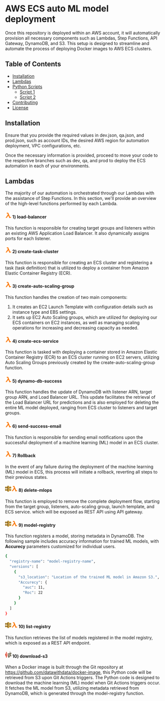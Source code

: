 # AWS ECS auto ML model deployment

Once this repository is deployed within an AWS account, it will automatically provision all necessary components such as Lambdas, Step Functions, API Gateway, DynamoDB, and S3. This setup is designed to streamline and automate the process of deploying Docker images to AWS ECS clusters.

## Table of Contents

- [Installation](#installation)
- [Lambdas](#Lambdas)
- [Python Scripts](#python-scripts)
  - [Script 1](#script-1)
  - [Script 2](#script-2)
- [Contributing](#contributing)
- [License](#license)

## Installation

Ensure that you provide the required values in dev.json, qa.json, and prod.json, such as account IDs, the desired AWS region for automation deployment, VPC configurations, etc.

Once the necessary information is provided, proceed to move your code to the respective branches such as dev, qa, and prod to deploy the ECS automation in each of your environments.

## Lambdas

The majority of our automation is orchestrated through our Lambdas with the assistance of Step Functions. In this section, we'll provide an overview of the high-level functions performed by each Lambda.

  #### <img src="https://github.com/datawithdata/mlops-deployment-ecs/blob/main/logos/lambda.png" width="20" height="20"> **1) load-balancer** 
  
  This function is responsible for creating target groups and listeners within an existing AWS Application Load Balancer. It also dynamically assigns ports for each listener.
  #### <img src="https://github.com/datawithdata/mlops-deployment-ecs/blob/main/logos/lambda.png" width="20" height="20"> **2) create-task-cluster** 
  
  This function is responsible for creating an ECS cluster and registering a task (task definition) that is utilized to deploy a container from Amazon Elastic Container Registry (ECR).
  
  #### <img src="https://github.com/datawithdata/mlops-deployment-ecs/blob/main/logos/lambda.png" width="20" height="20"> **3) create-auto-scaling-group** 
  
  This function handles the creation of two main components:
  
  1) It creates an EC2 Launch Template with configuration details such as instance type and EBS settings.
  2) It sets up EC2 Auto Scaling groups, which are utilized for deploying our ECS containers on EC2 instances, as well as managing scaling operations for increasing and decreasing capacity as needed.
  
  #### <img src="https://github.com/datawithdata/mlops-deployment-ecs/blob/main/logos/lambda.png" width="20" height="20"> **4) create-ecs-service** 
  
  This function is tasked with deploying a container stored in Amazon Elastic Container Registry (ECR) to an ECS cluster running on EC2 servers, utilizing Auto Scaling Groups previously created by the create-auto-scaling-group function.

  #### <img src="https://github.com/datawithdata/mlops-deployment-ecs/blob/main/logos/lambda.png" width="20" height="20"> **5) dynamo-db-success** 
  
This function handles the update of DynamoDB with listener ARN, target group ARN, and Load Balancer URL. This update facilitates the retrieval of the Load Balancer URL for predictions and is also employed for deleting the entire ML model deployed, ranging from ECS cluster to listeners and target groups.

  #### <img src="https://github.com/datawithdata/mlops-deployment-ecs/blob/main/logos/lambda.png" width="20" height="20"> **6) send-success-email** 
  
This function is responsible for sending email notifications upon the successful deployment of a machine learning (ML) model in an ECS cluster.

#### <img src="https://github.com/datawithdata/mlops-deployment-ecs/blob/main/logos/lambda.png" width="20" height="20"> **7) Rollback** 
  
In the event of any failure during the deployment of the machine learning (ML) model in ECS, this process will initiate a rollback, reverting all steps to their previous states.

#### <img src="https://github.com/datawithdata/mlops-deployment-ecs/blob/main/logos/apigateway.png" width="20" height="20"><img src="https://github.com/datawithdata/mlops-deployment-ecs/blob/main/logos/lambda.png" width="20" height="20"> **8) delete-mlops** 
  
This function is employed to remove the complete deployment flow, starting from the target group, listeners, auto-scaling group, launch template, and ECS service.
which will be exposed as REST API using API gateway. 

#### <img src="https://github.com/datawithdata/mlops-deployment-ecs/blob/main/logos/apigateway.png" width="20" height="20"><img src="https://github.com/datawithdata/mlops-deployment-ecs/blob/main/logos/lambda.png" width="20" height="20"> **9) model-registry** 
  
This function registers a model, storing metadata in DynamoDB. The following sample includes accuracy information for trained ML models, with **Accurecy** parameters customized for individual users.


```bash
{
  "registry-name": "model-registry-name",
  "versions": [
    {
      "s3_location": "Location of the trained ML model in Amazon S3.",
      "Accurecy": { 
        "auc": 11,
        "Roc": 22
      }
    }
  ]
}
```


#### <img src="https://github.com/datawithdata/mlops-deployment-ecs/blob/main/logos/apigateway.png" width="20" height="20"><img src="https://github.com/datawithdata/mlops-deployment-ecs/blob/main/logos/lambda.png" width="20" height="20"> **10) list-registry** 
  
This function retrieves the list of models registered in the model registry, which is exposed as a REST API endpoint.

#### <img src="https://github.com/datawithdata/mlops-deployment-ecs/blob/main/logos/git-actions.png" width="20" height="20"> **10) download-s3** 
  
When a Docker image is built through the Git repository at https://github.com/datawithdata/docker-image, this Python code will be retrieved from S3 upon Git Actions triggers. The Python code is designed to download the machine learning (ML) model when Git Actions triggers occur. It fetches the ML model from S3, utilizing metadata retrieved from DynamoDB, which is generated through the model-registry function. 
